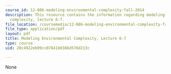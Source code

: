 ```yaml
---
course_id: 12-086-modeling-environmental-complexity-fall-2014
description: This resource contains the information regarding modeling environmental
  complexity, lecture 6-7.
file_location: /coursemedia/12-086-modeling-environmental-complexity-fall-2014/20c4922eb09cc07841b8386d576d213c_MIT12_086F14_rivers.pdf
file_type: application/pdf
layout: pdf
title: Modeling Environmental Complexity, Lecture 6-7
type: course
uid: 20c4922eb09cc07841b8386d576d213c

---
```

None